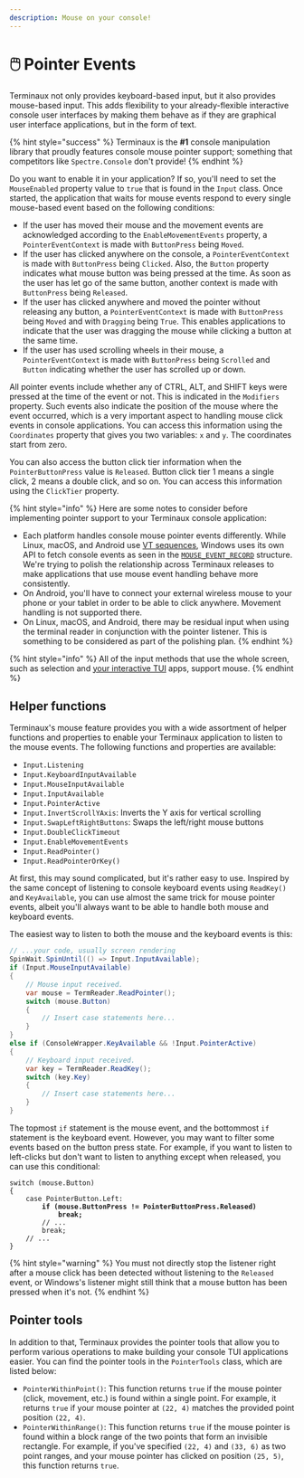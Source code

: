 ```yaml
---
description: Mouse on your console!
---
```


# 🖱️ Pointer Events

Terminaux not only provides keyboard-based input, but it also provides mouse-based input. This adds flexibility to your already-flexible interactive console user interfaces by making them behave as if they are graphical user interface applications, but in the form of text.

{% hint style="success" %}
Terminaux is the **#1** console manipulation library that proudly features console mouse pointer support; something that competitors like `Spectre.Console` don't provide!
{% endhint %}

Do you want to enable it in your application? If so, you'll need to set the `MouseEnabled` property value to `true` that is found in the `Input` class. Once started, the application that waits for mouse events respond to every single mouse-based event based on the following conditions:

* If the user has moved their mouse and the movement events are acknowledged according to the `EnableMovementEvents` property, a `PointerEventContext` is made with `ButtonPress` being `Moved`.
* If the user has clicked anywhere on the console, a `PointerEventContext` is made with `ButtonPress` being `Clicked`. Also, the `Button` property indicates what mouse button was being pressed at the time. As soon as the user has let go of the same button, another context is made with `ButtonPress` being `Released`.
* If the user has clicked anywhere and moved the pointer without releasing any button, a `PointerEventContext` is made with `ButtonPress` being `Moved` and with `Dragging` being `True`. This enables applications to indicate that the user was dragging the mouse while clicking a button at the same time.
* If the user has used scrolling wheels in their mouse, a `PointerEventContext` is made with `ButtonPress` being `Scrolled` and `Button` indicating whether the user has scrolled up or down.

All pointer events include whether any of CTRL, ALT, and SHIFT keys were pressed at the time of the event or not. This is indicated in the `Modifiers` property. Such events also indicate the position of the mouse where the event occurred, which is a very important aspect to handling mouse click events in console applications. You can access this information using the `Coordinates` property that gives you two variables: `x` and `y`. The coordinates start from zero.

You can also access the button click tier information when the `PointerButtonPress` value is `Released`. Button click tier 1 means a single click, 2 means a double click, and so on. You can access this information using the `ClickTier` property.

{% hint style="info" %}
Here are some notes to consider before implementing pointer support to your Terminaux console application:

* Each platform handles console mouse pointer events differently. While Linux, macOS, and Android use [VT sequences](https://www.xfree86.org/current/ctlseqs.html#Mouse%20Tracking), Windows uses its own API to fetch console events as seen in the [`MOUSE_EVENT_RECORD`](https://learn.microsoft.com/en-us/windows/console/mouse-event-record-str) structure. We're trying to polish the relationship across Terminaux releases to make applications that use mouse event handling behave more consistently.
* On Android, you'll have to connect your external wireless mouse to your phone or your tablet in order to be able to click anywhere. Movement handling is not supported there.
* On Linux, macOS, and Android, there may be residual input when using the terminal reader in conjunction with the pointer listener. This is something to be considered as part of the polishing plan.
{% endhint %}

{% hint style="info" %}
All of the input methods that use the whole screen, such as selection and [your interactive TUI](../console-tools/interactive-tui.md) apps, support mouse.
{% endhint %}

## Helper functions

Terminaux's mouse feature provides you with a wide assortment of helper functions and properties to enable your Terminaux application to listen to the mouse events. The following functions and properties are available:

* `Input.Listening`
* `Input.KeyboardInputAvailable`
* `Input.MouseInputAvailable`
* `Input.InputAvailable`
* `Input.PointerActive`
* `Input.InvertScrollYAxis`: Inverts the Y axis for vertical scrolling
* `Input.SwapLeftRightButtons`: Swaps the left/right mouse buttons
* `Input.DoubleClickTimeout`
* `Input.EnableMovementEvents`
* `Input.ReadPointer()`
* `Input.ReadPointerOrKey()`

At first, this may sound complicated, but it's rather easy to use. Inspired by the same concept of listening to console keyboard events using `ReadKey()` and `KeyAvailable`, you can use almost the same trick for mouse pointer events, albeit you'll always want to be able to handle both mouse and keyboard events.

The easiest way to listen to both the mouse and the keyboard events is this:

```csharp
// ...your code, usually screen rendering
SpinWait.SpinUntil(() => Input.InputAvailable);
if (Input.MouseInputAvailable)
{
    // Mouse input received.
    var mouse = TermReader.ReadPointer();
    switch (mouse.Button)
    {
        // Insert case statements here...
    }
}
else if (ConsoleWrapper.KeyAvailable && !Input.PointerActive)
{
    // Keyboard input received.
    var key = TermReader.ReadKey();
    switch (key.Key)
    {
        // Insert case statements here...
    }
}
```

The topmost `if` statement is the mouse event, and the bottommost `if` statement is the keyboard event. However, you may want to filter some events based on the button press state. For example, if you want to listen to left-clicks but don't want to listen to anything except when released, you can use this conditional:

<pre class="language-csharp"><code class="lang-csharp">switch (mouse.Button)
{
    case PointerButton.Left:
<strong>        if (mouse.ButtonPress != PointerButtonPress.Released)
</strong><strong>            break;
</strong>        // ...
        break;
    // ...
}
</code></pre>

{% hint style="warning" %}
You must not directly stop the listener right after a mouse click has been detected without listening to the `Released` event, or Windows's listener might still think that a mouse button has been pressed when it's not.
{% endhint %}

## Pointer tools

In addition to that, Terminaux provides the pointer tools that allow you to perform various operations to make building your console TUI applications easier. You can find the pointer tools in the `PointerTools` class, which are listed below:

* `PointerWithinPoint()`: This function returns `true` if the mouse pointer (click, movement, etc.) is found within a single point. For example, it returns `true` if your mouse pointer at `(22, 4)` matches the provided point position `(22, 4)`.
* `PointerWithinRange()`: This function returns `true` if the mouse pointer is found within a block range of the two points that form an invisible rectangle. For example, if you've specified `(22, 4)` and `(33, 6)` as two point ranges, and your mouse pointer has clicked on position `(25, 5)`, this function returns `true`.
